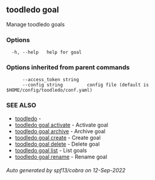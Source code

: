 ## toodledo goal

Manage toodledo goals

### Options

```
  -h, --help   help for goal
```

### Options inherited from parent commands

```
      --access_token string   
      --config string         config file (default is $HOME/config/toodledo/conf.yaml)
```

### SEE ALSO

* [toodledo](toodledo.md)	 - 
* [toodledo goal activate](toodledo_goal_activate.md)	 - Activate goal
* [toodledo goal archive](toodledo_goal_archive.md)	 - Archive goal
* [toodledo goal create](toodledo_goal_create.md)	 - Create goal
* [toodledo goal delete](toodledo_goal_delete.md)	 - Delete goal
* [toodledo goal list](toodledo_goal_list.md)	 - List goals
* [toodledo goal rename](toodledo_goal_rename.md)	 - Rename goal

###### Auto generated by spf13/cobra on 12-Sep-2022
